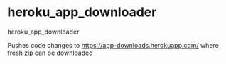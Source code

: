 # heroku_app_downloader
heroku_app_downloader

Pushes code changes to https://app-downloads.herokuapp.com/ where fresh zip can be downloaded
